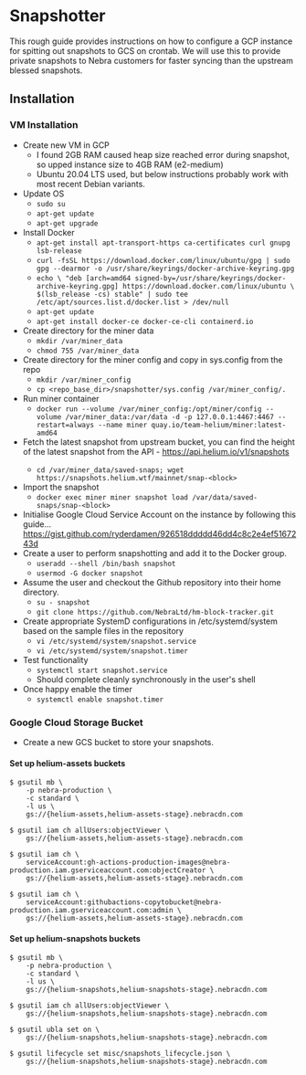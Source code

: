# Snapshotter

This rough guide provides instructions on how to configure a GCP instance for spitting out snapshots to GCS on crontab. We
will use this to provide private snapshots to Nebra customers for faster syncing than the upstream blessed snapshots.

## Installation
### VM Installation

* Create new VM in GCP
  * I found 2GB RAM caused heap size reached error during snapshot, so upped instance size to 4GB RAM (e2-medium)
  * Ubuntu 20.04 LTS used, but below instructions probably work with most recent Debian variants.
* Update OS
  * `sudo su`
  * `apt-get update`
  * `apt-get upgrade`
* Install Docker
  * `apt-get install apt-transport-https ca-certificates curl gnupg lsb-release`
  * `curl -fsSL https://download.docker.com/linux/ubuntu/gpg | sudo gpg --dearmor -o /usr/share/keyrings/docker-archive-keyring.gpg`
  * `echo \
  "deb [arch=amd64 signed-by=/usr/share/keyrings/docker-archive-keyring.gpg] https://download.docker.com/linux/ubuntu \
  $(lsb_release -cs) stable" | sudo tee /etc/apt/sources.list.d/docker.list > /dev/null`
  * `apt-get update`
  * `apt-get install docker-ce docker-ce-cli containerd.io`
* Create directory for the miner data
  * `mkdir /var/miner_data`
  * `chmod 755 /var/miner_data`
* Create directory for the miner config and copy in sys.config from the repo
  * `mkdir /var/miner_config`
  * `cp <repo_base_dir>/snapshotter/sys.config /var/miner_config/.`
* Run miner container
  * `docker run --volume /var/miner_config:/opt/miner/config --volume /var/miner_data:/var/data -d -p 127.0.0.1:4467:4467 --restart=always --name miner quay.io/team-helium/miner:latest-amd64`
* Fetch the latest snapshot from upstream bucket, you can find the <block> height of the latest snapshot from the API - https://api.helium.io/v1/snapshots
  * `cd /var/miner_data/saved-snaps; wget https://snapshots.helium.wtf/mainnet/snap-<block>`
* Import the snapshot
  * `docker exec miner miner snapshot load /var/data/saved-snaps/snap-<block>`
* Initialise Google Cloud Service Account on the instance by following this guide... https://gist.github.com/ryderdamen/926518ddddd46dd4c8c2e4ef5167243d
* Create a user to perform snapshotting and add it to the Docker group.
  * `useradd --shell /bin/bash snapshot`
  * `usermod -G docker snapshot`
* Assume the user and checkout the Github repository into their home directory.
  * `su - snapshot`
  * `git clone https://github.com/NebraLtd/hm-block-tracker.git`
* Create appropriate SystemD configurations in /etc/systemd/system based on the sample files in the repository
  * `vi /etc/systemd/system/snapshot.service`
  * `vi /etc/systemd/system/snapshot.timer`
* Test functionality
  * `systemctl start snapshot.service`
  * Should complete cleanly synchronously in the user's shell
* Once happy enable the timer
  * `systemctl enable snapshot.timer`


### Google Cloud Storage Bucket
* Create a new GCS bucket to store your snapshots.

#### Set up helium-assets buckets
```
$ gsutil mb \
    -p nebra-production \
    -c standard \
    -l us \
    gs://{helium-assets,helium-assets-stage}.nebracdn.com

$ gsutil iam ch allUsers:objectViewer \
    gs://{helium-assets,helium-assets-stage}.nebracdn.com

$ gsutil iam ch \
    serviceAccount:gh-actions-production-images@nebra-production.iam.gserviceaccount.com:objectCreator \
    gs://{helium-assets,helium-assets-stage}.nebracdn.com

$ gsutil iam ch \
    serviceAccount:githubactions-copytobucket@nebra-production.iam.gserviceaccount.com:admin \
    gs://{helium-assets,helium-assets-stage}.nebracdn.com
```


#### Set up helium-snapshots buckets

```
$ gsutil mb \
    -p nebra-production \
    -c standard \
    -l us \
    gs://{helium-snapshots,helium-snapshots-stage}.nebracdn.com

$ gsutil iam ch allUsers:objectViewer \
    gs://{helium-snapshots,helium-snapshots-stage}.nebracdn.com

$ gsutil ubla set on \
    gs://{helium-snapshots,helium-snapshots-stage}.nebracdn.com

$ gsutil lifecycle set misc/snapshots_lifecycle.json \
    gs://{helium-snapshots,helium-snapshots-stage}.nebracdn.com

```

